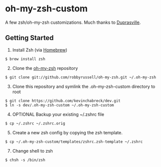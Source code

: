 oh-my-zsh-custom
================

A few zsh/oh-my-zsh customizations. Much thanks to [Duprasville](https://github.com/duprasville/oh-my-zsh-custom).

Getting Started
---------------

1. Install Zsh (via [Homebrew](http://brew.sh/))

  `$ brew install zsh`

2. Clone the [oh-my-zsh](https://github.com/robbyrussell/oh-my-zsh) repository

  `$ git clone git://github.com/robbyrussell/oh-my-zsh.git ~/.oh-my-zsh`

3. Clone this repository and symlink the .oh-my-zsh-custom directory to root

  ```
  $ git clone https://github.com/kevinchabreck/dev.git
  $ ln -s dev/.oh-my-zsh-custom ~/.oh-my-zsh-custom
  ```

4. OPTIONAL Backup your existing ~/.zshrc file

  `$ cp ~/.zshrc ~/.zshrc.orig`

5. Create a new zsh config by copying the zsh template.

  `$ cp ~/.oh-my-zsh-custom/templates/zshrc.zsh-template ~/.zshrc`

7. Change shell to zsh

  `$ chsh -s /bin/zsh`
